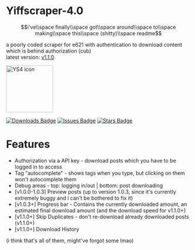 # Yiffscraper-4.0
$$i've\\space finally\\space got\\space around\\space to\\space making\\space this\\space (shitty)\\space readme$$

a poorly coded scraper for e621 with authentication to download content which is behind authorization (cub) <br>
latest version: [v1.1.0](https://github.com/DD87686/Yiffscraper-4.0/releases/tag/v1.1.0)

<img width="128" height="128" alt="YS4 icon" src="https://github.com/user-attachments/assets/032ec505-e4cb-4437-9853-e1c254d8f3ef" />


[![Downloads Badge][downloads-shield]][downloads-url]
[![Issues Badge][issues-shield]][issues-url]
[![Stars Badge][stars-shield]][stars-url]
<!-- Issues Badge -->
[issues-shield]: https://img.shields.io/github/issues/DD87686/Yiffscraper-4.0?style=flat&label=Issues&labelColor=001224&color=ff00cc
[issues-url]: https://github.com/DD87686/Yiffscraper-4.0/issues
<!-- Stars Badge -->
[stars-shield]: https://img.shields.io/github/stars/DD87686/Yiffscraper-4.0?style=flat&label=Stars&labelColor=001224&color=ff00cc
[stars-url]: https://github.com/DD87686/Yiffscraper-4.0/stargazers
<!-- Downloads Badge -->
[downloads-shield]: https://img.shields.io/github/downloads/DD87686/Yiffscraper-4.0/total.svg?style=flat&label=Downloads&labelColor=001224&color=ff00cc
[downloads-url]: https://github.com/DD87686/Yiffscraper-4.0/releases/


# Features
- Authorization via a API key - download posts which you have to be logged in to access
- Tag "autocomplete" - shows tags when you type, but clicking on them won't autocomplete them
- Debug areas - top: logging in/out | bottom: post downloading
- [v1.0.0-1.0.3] Preview posts (up to version 1.0.3, since it's currently extremely buggy and i can't be bothered to fix it)
- [v1.0.3+] Progress bar - Contains the currently downloaded amount, an estimated final download amount (and the download speed for v1.1.0+)
- [v1.1.0+] Skip Duplicates - don't re-download already downloaded posts (v1.1.0+)
- [v1.1.0+] Download History

(i think that's all of them, might've forgot some lmao)
